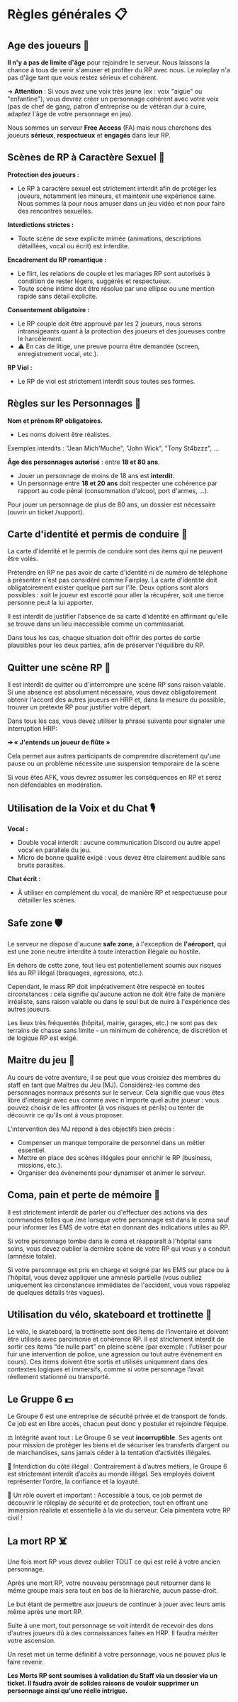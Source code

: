 # Règles générales 📋

## Age des joueurs 👶

**Il n'y a pas de limite d'âge** pour rejoindre le serveur. Nous laissons la chance à tous de venir s'amuser et profiter du RP avec nous. Le roleplay n'a pas d'âge tant que vous restez sérieux et cohérent.

➔ **Attention** : Si vous avez une voix très jeune (ex : voix "aigüe" ou "enfantine"), vous devrez créer un personnage cohérent avec votre voix (pas de chef de gang, patron d'entreprise ou de vétéran dur à cuire, adaptez l'âge de votre personnage en jeu).

Nous sommes un serveur **Free Access** (FA) mais nous cherchons des joueurs **sérieux**, **respectueux** et **engagés** dans leur RP.

## Scènes de RP à Caractère Sexuel 🔞

**Protection des joueurs :** 

* Le RP à caractère sexuel est strictement interdit afin de protéger les joueurs, notamment les mineurs, et maintenir une expérience saine. Nous sommes là pour nous amuser dans un jeu vidéo et non pour faire des rencontres sexuelles.

**Interdictions strictes :**

* Toute scène de sexe explicite mimée (animations, descriptions détaillées, vocal ou écrit) est interdite.

**Encadrement du RP romantique :**

* Le flirt, les relations de couple et les mariages RP sont autorisés à condition de rester légers, suggérés et respectueux.  
* Toute scène intime doit être résolue par une ellipse ou une mention rapide sans détail explicite.

**Consentement obligatoire :**

* Le RP couple doit être approuvé par les 2 joueurs, nous serons intransigeants quant à la protection des joueurs et des joueuses contre le harcèlement.  
* ⚠️ En cas de litige, une preuve pourra être demandée (screen, enregistrement vocal, etc.).

**RP Viol :**

* Le RP de viol est strictement interdit sous toutes ses formes.

## Règles sur les Personnages 🧍

**Nom et prénom RP obligatoires.**

* Les noms doivent être réalistes.

Exemples interdits : "Jean Mich'Muche", "John Wick", "Tony St4bzzz", …

**Âge des personnages autorisé** : entre **18 et 80 ans**.

* Jouer un personnage de moins de 18 ans est **interdit**.  
* Un personnage entre **18 et 20 ans** doit respecter une cohérence par rapport au code pénal (consommation d'alcool, port d'armes, …).

Pour jouer un personnage de plus de 80 ans, un dossier est nécessaire (ouvrir un ticket /support).

## Carte d'identité et permis de conduire 🪪

La carte d'identité et le permis de conduire sont des items qui ne peuvent être volés. 

Prétendre en RP ne pas avoir de carte d'identité ni de numéro de téléphone à présenter n'est pas considéré comme Fairplay. La carte d'identité doit obligatoirement exister quelque part sur l'île. Deux options sont alors possibles : soit le joueur est escorté pour aller la récupérer, soit une tierce personne peut la lui apporter.

Il est interdit de justifier l'absence de sa carte d'identité en affirmant qu'elle se trouve dans un lieu inaccessible comme un commissariat.

Dans tous les cas, chaque situation doit offrir des portes de sortie plausibles pour les deux parties, afin de préserver l'équilibre du RP.

## Quitter une scène RP 🏃

Il est interdit de quitter ou d'interrompre une scène RP sans raison valable.  
Si une absence est absolument nécessaire, vous devez obligatoirement obtenir l'accord des autres joueurs en HRP et, dans la mesure du possible, trouver un prétexte RP pour justifier votre départ.

Dans tous les cas, vous devez utiliser la phrase suivante pour signaler une interruption HRP:

**➔ « J'entends un joueur de flûte »** 

Cela permet aux autres participants de comprendre discrètement qu'une pause ou un problème nécessite une suspension temporaire de la scène

Si vous êtes AFK, vous devrez assumer les conséquences en RP et serez non défendables en modération.

## Utilisation de la Voix et du Chat 🎙️

**Vocal :**

* Double vocal interdit : aucune communication Discord ou autre appel vocal en parallèle du jeu.  
* Micro de bonne qualité exigé : vous devez être clairement audible sans bruits parasites.

**Chat écrit :**

* À utiliser en complément du vocal, de manière RP et respectueuse pour détailler les scènes.

## Safe zone 🛡️

Le serveur ne dispose d'aucune **safe zone**, à l'exception de **l'aéroport**, qui est une zone neutre interdite à toute interaction illégale ou hostile.

En dehors de cette zone, tout lieu est potentiellement soumis aux risques liés au RP illégal (braquages, agressions, etc.).

Cependant, le mass RP doit impérativement être respecté en toutes circonstances : cela signifie qu'aucune action ne doit être faite de manière irréaliste, sans raison valable ou dans le seul but de nuire à l'expérience des autres joueurs.

Les lieux très fréquentés (hôpital, mairie, garages, etc.) ne sont pas des terrains de chasse sans limite - un minimum de cohérence, de discrétion et de logique RP est exigé. 

## Maitre du jeu 🎲

Au cours de votre aventure, il se peut que vous croisiez des membres du staff en tant que Maîtres du Jeu (MJ). Considérez-les comme des personnages normaux présents sur le serveur. Cela signifie que vous êtes libre d'interagir avec eux comme avec n'importe quel autre joueur : vous pouvez choisir de les affronter (à vos risques et périls) ou tenter de découvrir ce qu'ils ont à vous proposer.

L'intervention des MJ répond à des objectifs bien précis : 

* Compenser un manque temporaire de personnel dans un métier essentiel.  
* Mettre en place des scènes illégales pour enrichir le RP (business, missions, etc.).   
* Organiser des événements pour dynamiser et animer le serveur.

## Coma, pain et perte de mémoire 🧠

Il est strictement interdit de parler ou d'effectuer des actions via des commandes telles que /me lorsque votre personnage est dans le coma sauf pour informer les EMS de votre état en donnant des indications utiles au RP.

Si votre personnage tombe dans le coma et réapparaît à l'hôpital sans soins, vous devez oublier la dernière scène de votre RP qui vous y a conduit (amnésie totale).

Si votre personnage est pris en charge et soigné par les EMS sur place ou à l'hôpital, vous devez appliquer une amnésie partielle (vous oubliez uniquement les circonstances immédiates de l'accident, vous vous rappelez de quelques détails très vagues).

## Utilisation du vélo, skateboard et trottinette 🛴

Le vélo, le skateboard, la trottinette sont des items de l’inventaire et doivent être utilisés avec parcimonie et cohérence RP. Il est strictement interdit de sortir ces items “de nulle part” en pleine scène (par exemple : l’utiliser pour fuir une intervention de police, une agression ou tout autre événement en cours). Ces items doivent être sortis et utilisés uniquement dans des contextes logiques et immersifs, comme si votre personnage l’avait réellement stationné ou transporté.

## Le Gruppe 6 💵

Le Groupe 6 est une entreprise de sécurité privée et de transport de fonds. Ce job est en libre accès, chacun peut donc y postuler et rejoindre l’équipe.

⚖️ Intégrité avant tout :
Le Groupe 6 se veut **incorruptible**. Ses agents ont pour mission de protéger les biens et de sécuriser les transferts d’argent ou de marchandises, sans jamais céder à la tentation d’activités illégales.

🚫 Interdiction du côté illégal :
Contrairement à d’autres métiers, le Groupe 6 est strictement interdit d’accès au monde illégal. Ses employés doivent représenter l’ordre, la confiance et la loyauté.

💼 Un rôle ouvert et important :
Accessible à tous, ce job permet de découvrir le rôleplay de sécurité et de protection, tout en offrant une immersion réaliste et essentielle à la vie du serveur. Cela pimentera votre RP civil !

## La mort RP ☠️

Une fois mort RP vous devez oublier TOUT ce qui est relié à votre ancien personnage.

Après une mort RP, votre nouveau personnage peut retourner dans le même groupe mais sera tout en bas de la hiérarchie, aucun passe-droit. 

Le but étant de permettre aux joueurs de continuer à jouer avec leurs amis même après une mort RP.

Suite à une mort, tout personnage se voit interdit de recevoir des dons d'autres joueurs dû à des connaissances faites en HRP. Il faudra mériter votre ascension. 

Un reset met un terme définitif à votre personnage, vous ne pouvez plus le faire revenir.

**Les Morts RP sont soumises à validation du Staff via un dossier via un ticket. Il faudra avoir de solides raisons de vouloir supprimer un personnage ainsi qu'une réelle intrigue.**